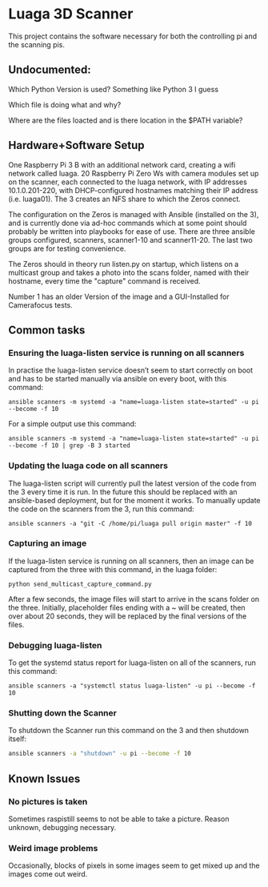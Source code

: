 # Luaga 3D Scanner

This project contains the software necessary for both the controlling pi
and the scanning pis.

## Undocumented:
Which Python Version is used?
    Something like Python 3 I guess

Which file is doing what and why?

Where are the files loacted and is there location in the $PATH variable?

## Hardware+Software Setup

One Raspberry Pi 3 B with an additional network card, creating a wifi network called luaga. 20 Raspberry Pi Zero Ws with camera modules set up on the scanner, each connected to the luaga network, with IP addresses 10.1.0.201-220, with DHCP-configured hostnames matching their IP address (i.e. luaga01). The 3 creates an NFS share to which the Zeros connect.

The configuration on the Zeros is managed with Ansible (installed on the 3), and is currently done via ad-hoc commands which at some point should probably be written into playbooks for ease of use. There are three ansible groups configured, scanners, scanner1-10 and scanner11-20. The last two groups are for testing convenience.

The Zeros should in theory run listen.py on startup, which listens on a multicast group and takes a photo into the scans folder, named with their hostname, every time the "capture" command is received. 

Number 1 has an older Version of the image and a GUI-Installed for Camerafocus tests.

## Common tasks

### Ensuring the luaga-listen service is running on all scanners

In practise the luaga-listen service doesn’t seem to start correctly on boot and has to be started manually via ansible on every boot, with this command:

    ansible scanners -m systemd -a "name=luaga-listen state=started" -u pi --become -f 10

For a simple output use this command:

    ansible scanners -m systemd -a "name=luaga-listen state=started" -u pi --become -f 10 | grep -B 3 started

### Updating the luaga code on all scanners

The luaga-listen script will currently pull the latest version of the code from the 3 every time it is run. In the future this should be replaced with an ansible-based deployment, but for the moment it works. To manually update the code on the scanners from the 3, run this command:

    ansible scanners -a "git -C /home/pi/luaga pull origin master" -f 10

### Capturing an image

If the luaga-listen service is running on all scanners, then an image can be captured from the three with this command, in the luaga folder:

    python send_multicast_capture_command.py

After a few seconds, the image files will start to arrive in the scans folder on the three. Initially, placeholder files ending with a ~ will be created, then over about 20 seconds, they will be replaced by the final versions of the files.

### Debugging luaga-listen

To get the systemd status report for luaga-listen on all of the scanners, run this command:

    ansible scanners -a "systemctl status luaga-listen" -u pi --become -f 10

### Shutting down the Scanner

To shutdown the Scanner run this command on the 3 and then shutdown itself:

```bash
ansible scanners -a "shutdown" -u pi --become -f 10 
```


## Known Issues

### No pictures is taken
Sometimes raspistill seems to not be able to take a picture. Reason unknown, debugging necessary.

### Weird image problems

Occasionally, blocks of pixels in some images seem to get mixed up and the images come out weird.
